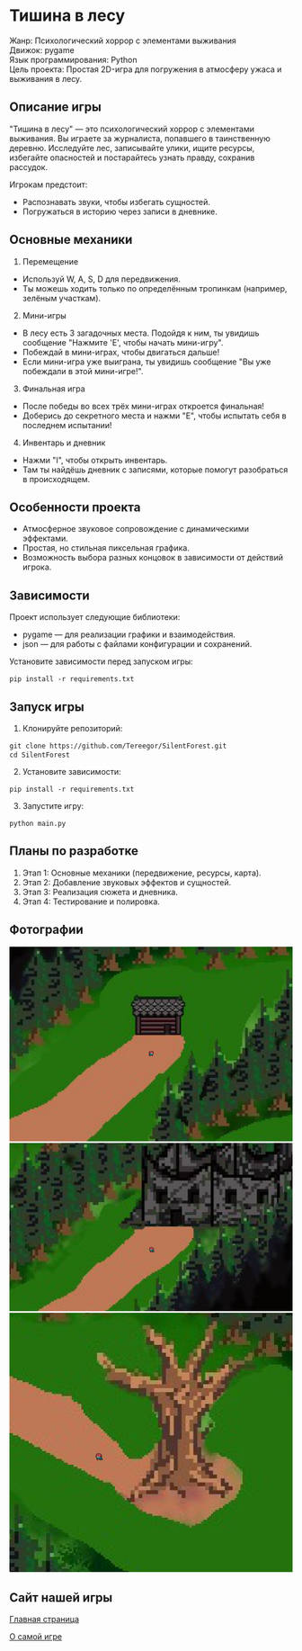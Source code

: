 
Тишина в лесу
=============

Жанр: Психологический хоррор с элементами выживания\
Движок: pygame\
Язык программирования: Python\
Цель проекта: Простая 2D-игра для погружения в атмосферу ужаса и выживания в лесу.

Описание игры
-------------

"Тишина в лесу" — это психологический хоррор с элементами выживания. Вы играете за журналиста, попавшего в таинственную деревню. Исследуйте лес, записывайте улики, ищите ресурсы, избегайте опасностей и постарайтесь узнать правду, сохранив рассудок.

Игрокам предстоит:
- Распознавать звуки, чтобы избегать сущностей.
- Погружаться в историю через записи в дневнике.

Основные механики
-----------------

1. Перемещение
 - Используй W, A, S, D для передвижения.
 - Ты можешь ходить только по определённым тропинкам (например, зелёным участкам).

2. Мини-игры
 - В лесу есть 3 загадочных места. Подойдя к ним, ты увидишь сообщение "Нажмите 'E', чтобы начать мини-игру".
 - Побеждай в мини-играх, чтобы двигаться дальше!
 - Если мини-игра уже выиграна, ты увидишь сообщение "Вы уже побеждали в этой мини-игре!".
3. Финальная игра
 - После победы во всех трёх мини-играх откроется финальная!
 - Доберись до секретного места и нажми "E", чтобы испытать себя в последнем испытании!
4. Инвентарь и дневник
 - Нажми "I", чтобы открыть инвентарь.
 - Там ты найдёшь дневник с записями, которые помогут разобраться в происходящем.

Особенности проекта
-------------------

- Атмосферное звуковое сопровождение с динамическими эффектами.
- Простая, но стильная пиксельная графика.
- Возможность выбора разных концовок в зависимости от действий игрока.

Зависимости
-----------

Проект использует следующие библиотеки:
- pygame — для реализации графики и взаимодействия.
- json — для работы с файлами конфигурации и сохранений.

Установите зависимости перед запуском игры:
```
pip install -r requirements.txt
```

Запуск игры
-----------

1. Клонируйте репозиторий:
```
git clone https://github.com/Tereegor/SilentForest.git
cd SilentForest
```

2. Установите зависимости:
```
pip install -r requirements.txt
```

3. Запустите игру:
```
python main.py
```

Планы по разработке
-------------------

1. Этап 1: Основные механики (передвижение, ресурсы, карта).
2. Этап 2: Добавление звуковых эффектов и сущностей.
3. Этап 3: Реализация сюжета и дневника.
4. Этап 4: Тестирование и полировка.

Фотографии
----------
![img.png](site/img.png)
![img_1.png](site/img_1.png)
![img_2.png](site/img_2.png)


Сайт нашей игры
---------------
[Главная страница](https://goo.su/1xGnM)

[О самой игре](https://goo.su/t6zj)